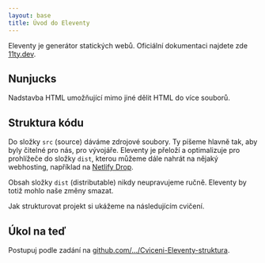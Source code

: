 ```yaml
---
layout: base
title: Úvod do Eleventy
---
```


Eleventy je generátor statických webů. Oficiální dokumentaci najdete zde [11ty.dev](https://www.11ty.dev/).

## Nunjucks

Nadstavba HTML umožňující mimo jiné dělit HTML do více souborů.

## Struktura kódu

Do složky `src` (source) dáváme zdrojové soubory. Ty píšeme hlavně tak, aby byly čitelné pro nás, pro vývojáře. Eleventy je přeloží a optimalizuje pro prohlížeče do složky `dist`, kterou můžeme dále nahrát na nějaký webhosting, například na [Netlify Drop](https://app.netlify.com/drop).

Obsah složky `dist` (distributable) nikdy neupravujeme ručně. Eleventy by totiž mohlo naše změny smazat.

Jak strukturovat projekt si ukážeme na následujícím cvičení.

## Úkol na teď

Postupuj podle zadání na [github.com/…/Cviceni-Eleventy-struktura](https://github.com/Czechitas-podklady-WEB/Cviceni-Eleventy-struktura).
